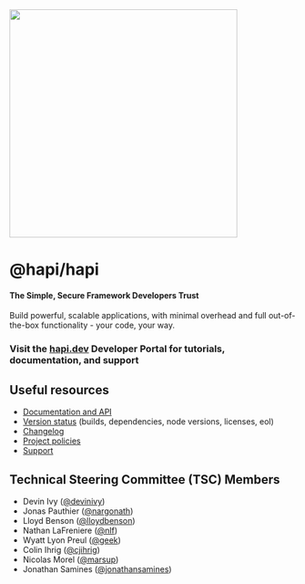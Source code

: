 <img src="https://raw.githubusercontent.com/hapijs/assets/master/images/hapi.png" width="400px" />

# @hapi/hapi

#### The Simple, Secure Framework Developers Trust

Build powerful, scalable applications, with minimal overhead and full out-of-the-box functionality - your code, your way.

### Visit the [hapi.dev](https://hapi.dev) Developer Portal for tutorials, documentation, and support

## Useful resources

- [Documentation and API](https://hapi.dev/)
- [Version status](https://hapi.dev/resources/status/#hapi) (builds, dependencies, node versions, licenses, eol)
- [Changelog](https://hapi.dev/resources/changelog/)
- [Project policies](https://hapi.dev/policies/)
- [Support](https://hapi.dev/support/)

## Technical Steering Committee (TSC) Members

 - Devin Ivy ([@devinivy](https://github.com/devinivy))
 - Jonas Pauthier ([@nargonath](https://github.com/nargonath))
 - Lloyd Benson ([@lloydbenson](https://github.com/lloydbenson))
 - Nathan LaFreniere ([@nlf](https://github.com/nlf))
 - Wyatt Lyon Preul ([@geek](https://github.com/geek))
 - Colin Ihrig ([@cjihrig](https://github.com/cjihrig))
 - Nicolas Morel ([@marsup](https://github.com/marsup))
 - Jonathan Samines ([@jonathansamines](https://github.com/jonathansamines))
